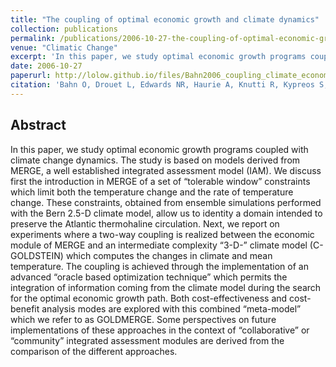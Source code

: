 ```yaml
---
title: "The coupling of optimal economic growth and climate dynamics"
collection: publications
permalink: /publications/2006-10-27-the-coupling-of-optimal-economic-growth-and-climate-dynamics
venue: "Climatic Change"
excerpt: 'In this paper, we study optimal economic growth programs coupled with climate change dynamics.'
date: 2006-10-27
paperurl: http://lolow.github.io/files/Bahn2006_coupling_climate_economy.pdf
citation: 'Bahn O, Drouet L, Edwards NR, Haurie A, Knutti R, Kypreos S, Stocker TF, Vial JP. "The coupling of optimal economic growth and climate dynamics." <i>Climatic Change</i>. 79, 103-119, 2006.'
---
```


## Abstract
 In this paper, we study optimal economic growth programs coupled with climate change dynamics. The study is based on models derived from MERGE, a well established integrated assessment model (IAM). We discuss first the introduction in MERGE of a set of “tolerable window” constraints which limit both the temperature change and the rate of temperature change. These constraints, obtained from ensemble simulations performed with the Bern 2.5-D climate model, allow us to identity a domain intended to preserve the Atlantic thermohaline circulation. Next, we report on experiments where a two-way coupling is realized between the economic module of MERGE and an intermediate complexity “3-D-” climate model (C-GOLDSTEIN) which computes the changes in climate and mean temperature. The coupling is achieved through the implementation of an advanced “oracle based optimization technique” which permits the integration of information coming from the climate model during the search for the optimal economic growth path. Both cost-effectiveness and cost-benefit analysis modes are explored with this combined “meta-model” which we refer to as GOLDMERGE. Some perspectives on future implementations of these approaches in the context of “collaborative” or “community” integrated assessment modules are derived from the comparison of the different approaches.